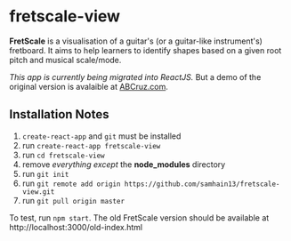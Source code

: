# fretscale-view
**FretScale** is a visualisation of a guitar's (or a guitar-like instrument's) fretboard. It aims to help learners to identify shapes based on a given root pitch and musical scale/mode.

*This app is currently being migrated into ReactJS.* But a demo of the original version is avalaible at [ABCruz.com](https://www.abcruz.com/media/fretscale-view/).

## Installation Notes

1. `create-react-app` and `git` must be installed
2. run `create-react-app fretscale-view`
3. run `cd fretscale-view`
4. remove *everything except* the **node_modules** directory
5. run `git init`
6. run `git remote add origin https://github.com/samhain13/fretscale-view.git`
7. run `git pull origin master`

To test, run `npm start`. The old FretScale version should be available at  
http://localhost:3000/old-index.html
